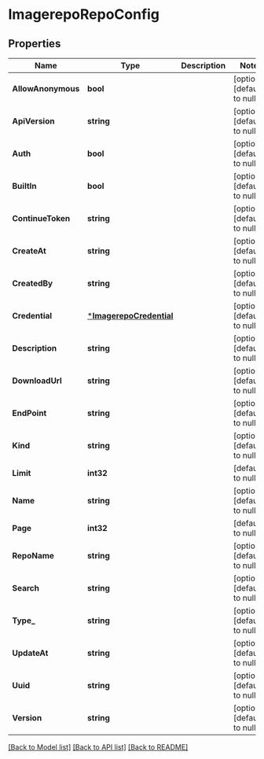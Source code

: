 # ImagerepoRepoConfig

## Properties
Name | Type | Description | Notes
------------ | ------------- | ------------- | -------------
**AllowAnonymous** | **bool** |  | [optional] [default to null]
**ApiVersion** | **string** |  | [optional] [default to null]
**Auth** | **bool** |  | [optional] [default to null]
**BuiltIn** | **bool** |  | [optional] [default to null]
**ContinueToken** | **string** |  | [optional] [default to null]
**CreateAt** | **string** |  | [optional] [default to null]
**CreatedBy** | **string** |  | [optional] [default to null]
**Credential** | [***ImagerepoCredential**](imagerepo.Credential.md) |  | [optional] [default to null]
**Description** | **string** |  | [optional] [default to null]
**DownloadUrl** | **string** |  | [optional] [default to null]
**EndPoint** | **string** |  | [optional] [default to null]
**Kind** | **string** |  | [optional] [default to null]
**Limit** | **int32** |  | [default to null]
**Name** | **string** |  | [optional] [default to null]
**Page** | **int32** |  | [default to null]
**RepoName** | **string** |  | [optional] [default to null]
**Search** | **string** |  | [optional] [default to null]
**Type_** | **string** |  | [optional] [default to null]
**UpdateAt** | **string** |  | [optional] [default to null]
**Uuid** | **string** |  | [optional] [default to null]
**Version** | **string** |  | [optional] [default to null]

[[Back to Model list]](../README.md#documentation-for-models) [[Back to API list]](../README.md#documentation-for-api-endpoints) [[Back to README]](../README.md)


